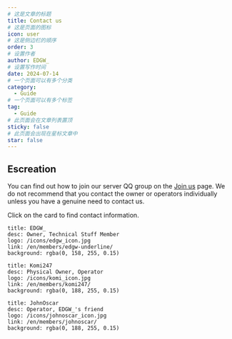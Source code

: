 ```yaml
---
# 这是文章的标题
title: Contact us
# 这是页面的图标
icon: user
# 这是侧边栏的顺序
order: 3
# 设置作者
author: EDGW_
# 设置写作时间
date: 2024-07-14
# 一个页面可以有多个分类
category:
  - Guide
# 一个页面可以有多个标签
tag:
  - Guide
# 此页面会在文章列表置顶
sticky: false
# 此页面会出现在星标文章中
star: false
---
```


<!-- more -->

## Escreation

You can find out how to join our server QQ group on the [Join us](./join-us.html) page. We do not recommend that you contact the owner or operators individually unless you have a genuine need to contact us.

Click on the card to find contact information.

  ```component VPCard
  title: EDGW_
  desc: Owner, Technical Stuff Member
  logo: /icons/edgw_icon.jpg
  link: /en/members/edgw-underline/
  background: rgba(0, 158, 255, 0.15)
  ```

  ```component VPCard
  title: Komi247
  desc: Physical Owner, Operator
  logo: /icons/komi_icon.jpg
  link: /en/members/komi247/
  background: rgba(0, 188, 255, 0.15)
  ```
  ```component VPCard
  title: JohnOscar
  desc: Operator, EDGW_'s friend
  logo: /icons/johnoscar_icon.jpg
  link: /en/members/johnoscar/
  background: rgba(0, 188, 255, 0.15)
  ```
